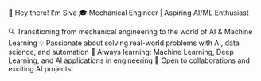👋 Hey there! I'm Siva
🎓 Mechanical Engineer | Aspiring AI/ML Enthusiast

🔍 Transitioning from mechanical engineering to the world of AI & Machine Learning
💡 Passionate about solving real-world problems with AI, data science, and automation
🌱 Always learning: Machine Learning, Deep Learning, and AI applications in engineering
📌 Open to collaborations and exciting AI projects!

<!---
Liosiva/Liosiva is a ✨ special ✨ repository because its `README.md` (this file) appears on your GitHub profile.
You can click the Preview link to take a look at your changes.
--->
